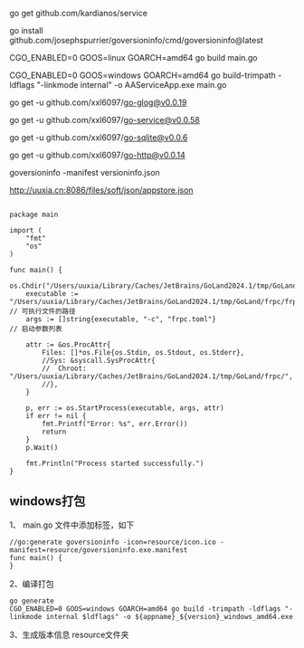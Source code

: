 
go get github.com/kardianos/service

go install github.com/josephspurrier/goversioninfo/cmd/goversioninfo@latest

CGO_ENABLED=0 GOOS=linux GOARCH=amd64 go build main.go

CGO_ENABLED=0 GOOS=windows GOARCH=amd64 go build-trimpath -ldflags "-linkmode internal" -o AAServiceApp.exe main.go

go get -u github.com/xxl6097/go-glog@v0.0.19

go get -u github.com/xxl6097/go-service@v0.0.58

go get -u github.com/xxl6097/go-sqlite@v0.0.6

go get -u github.com/xxl6097/go-http@v0.0.14

goversioninfo -manifest versioninfo.json

http://uuxia.cn:8086/files/soft/json/appstore.json


```azure

package main

import (
	"fmt"
	"os"
)

func main() {
	os.Chdir("/Users/uuxia/Library/Caches/JetBrains/GoLand2024.1/tmp/GoLand/frpc/")
	executable := "/Users/uuxia/Library/Caches/JetBrains/GoLand2024.1/tmp/GoLand/frpc/frpc" // 可执行文件的路径
	args := []string{executable, "-c", "frpc.toml"}                                         // 启动参数列表

	attr := &os.ProcAttr{
		Files: []*os.File{os.Stdin, os.Stdout, os.Stderr},
		//Sys: &syscall.SysProcAttr{
		//	Chroot: "/Users/uuxia/Library/Caches/JetBrains/GoLand2024.1/tmp/GoLand/frpc/",
		//},
	}

	p, err := os.StartProcess(executable, args, attr)
	if err != nil {
		fmt.Printf("Error: %s", err.Error())
		return
	}
	p.Wait()

	fmt.Println("Process started successfully.")
}

```

## windows打包

1、 main.go 文件中添加标签，如下

```
//go:generate goversioninfo -icon=resource/icon.ico -manifest=resource/goversioninfo.exe.manifest
func main() {
}
```

2、编译打包

```
go generate
CGO_ENABLED=0 GOOS=windows GOARCH=amd64 go build -trimpath -ldflags "-linkmode internal $ldflags" -o ${appname}_${version}_windows_amd64.exe
```

3、生成版本信息
resource文件夹
